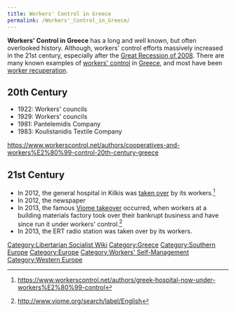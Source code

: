 ```yaml
---
title: Workers' Control in Greece
permalink: /Workers'_Control_in_Greece/
---
```


**Workers' Control in Greece** has a long and well known, but often
overlooked history. Although, workers' control efforts massively
increased in the 21st century, especially after the [Great Recession of
2008](Great_Recession "wikilink"). There are many known examples of
[workers' control](Workers'_Control_by_Country "wikilink") in
[Greece](Greece "wikilink"), and most have been [worker
recuperation](Worker_Recuperation "wikilink").

## 20th Century

- 1922: Workers' councils
- 1929: Workers' councils
- 1981: Pantelemidis Company
- 1983: Koulistanidis Textile Company

<https://www.workerscontrol.net/authors/cooperatives-and-workers%E2%80%99-control-20th-century-greece>

## 21st Century

- In 2012, the general hospital in Kilkis was [taken
  over](Kilkis_Hospital_Takeover "wikilink") by its workers.[^1]
- In 2012, the newspaper
- In 2013, the famous [Viome takeover](Viome_Takeover_(2013) "wikilink")
  occurred, when workers at a building materials factory took over their
  bankrupt business and have since run it under workers' control.[^2]
- In 2013, the ERT radio station was taken over by its workers.

[Category:Libertarian Socialist
Wiki](Category:Libertarian_Socialist_Wiki "wikilink")
[Category:Greece](Category:Greece "wikilink") [Category:Southern
Europe](Category:Southern_Europe "wikilink")
[Category:Europe](Category:Europe "wikilink") [Category:Workers'
Self-Management](Category:Workers'_Self-Management "wikilink")
[Category:Western Europe](Category:Western_Europe "wikilink")

[^1]: <https://www.workerscontrol.net/authors/greek-hospital-now-under-workers%E2%80%99-control>

[^2]: <http://www.viome.org/search/label/English>